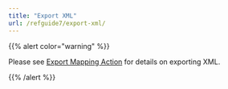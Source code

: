 ```yaml
---
title: "Export XML"
url: /refguide7/export-xml/
---
```



{{% alert color="warning" %}}

Please see [Export Mapping Action](/refguide7/export-mapping-action/) for details on exporting XML.

{{% /alert %}}
